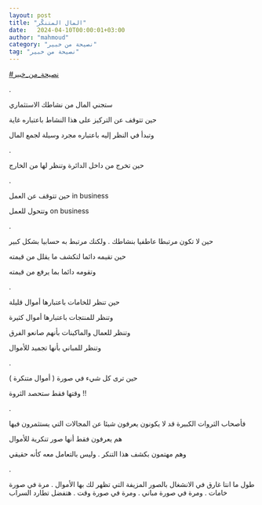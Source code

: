 ```yaml
---
layout: post
title: "المال المتنكّر"
date:   2024-04-10T00:00:01+03:00
author: "mahmoud"
category: "نصيحة من خبير"
tag: "نصيحة من خبير"
---
```



[<u>\#نصيحة\_من\_خبير</u>](https://www.facebook.com/hashtag/%D9%86%D8%B5%D9%8A%D8%AD%D8%A9_%D9%85%D9%86_%D8%AE%D8%A8%D9%8A%D8%B1?__eep__=6&__cft__%5b0%5d=AZVJy1Lsyr0o5VzqZkUM-DmUTFYzfVJwHXobhAQavI9j5BgzdaZyviLLyfdsQIKRiODIZmjtvCNmFF98uMdAtnjBLjqwqOy5iI3vFxFaG9ZqEB2PZ_E1wpB63oY-GzMi9bwHsx2h7zY4VoQtCuyKL19Fq4-TLmXnfx3S4PVeLY4pMaJyieE-Vid5F06CIuMrMhs&__tn__=*NK-R)

.

ستجني المال من نشاطك الاستثماري

حين تتوقف عن التركيز على هذا النشاط باعتباره غاية

وتبدأ في النظر إليه باعتباره مجرد وسيلة لجمع
المال

.

حين تخرج من داخل الدائرة وتنظر لها من الخارج

.

حين تتوقف عن العمل in business

وتتحول للعمل on business

.

حين لا تكون مرتبطا عاطفيا بنشاطك . ولكنك مرتبط به حسابيا
بشكل كبير

حين تقيمه دائما لتكشف ما يقلل من قيمته

وتقومه دائما بما يرفع من قيمته

.

حين تنظر للخامات باعتبارها أموال قليلة

وتنظر للمنتجات باعتبارها أموال كثيرة

وتنظر للعمال والماكينات بأنهم صانعو الفرق

وتنظر للمباني بأنها تجميد للأموال

.

حين ترى كل شيء في صورة ( أموال متنكرة )

وقتها فقط ستحصد الثروة !!

.

فأصحاب الثروات الكبيرة قد لا يكونون يعرفون شيئا عن
المجالات التي يستثمرون فيها

هم يعرفون فقط أنها صور تنكرية للأموال

وهم مهتمون بكشف هذا التنكر . وليس بالتعامل معه كأنه
حقيقي

.

طول ما انتا غارق في الانشغال بالصور المزيفة التي تظهر لك
بها الأموال . مرة في صورة خامات . ومرة في صورة مباني . ومرة في صورة وقت
. هتفضل تطارد السراب
